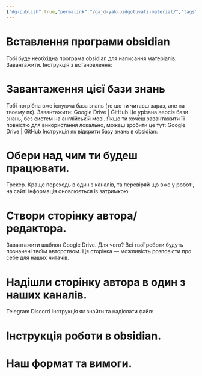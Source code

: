 ```yaml
---
{"dg-publish":true,"permalink":"/gajd-yak-pidgotuvati-material/","tags":["gardenEntry"]}
---
```


# Вставлення програми obsidian
Тобі буде необхідна програма obsidian для написання матеріалів. Завантажити.
Інструкція з встановлення:

# Завантаження цієї бази знань
Тобі потрібна вже існуюча база знань (те що ти читаєш зараз, але на твоєму пк). Завантажити: Google Drive | GitHub
Це урізана версія бази знань, без систем на англійській мові. Якщо ти хочеш завантажити її повністю для використання локально, можеш зробити це тут: Google Drive | GitHub
Інструкція як відкрити базу знань в obsidian:

#  Обери над чим ти будеш працювати.
Трекер. Краще переходь в один з каналів, та перевіряй що вже у роботі, на сайті інформація оновлюється із затримкою.

#  Створи сторінку автора/редактора. 
Завантажити шаблон Google Drive.
Для чого? 
Всі твої роботи будуть позначені твоїм авторством. Ця сторінка — можливість розповісти про себе для наших читачів.

#  Надішли сторінку автора в один з наших каналів. 
Telegram Discord
Інструкція як знайти та надіслати файл:

#  Інструкція роботи в obsidian.

#  Наш формат та вимоги.